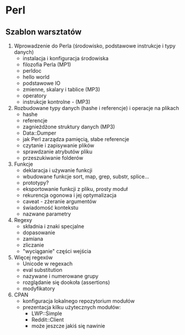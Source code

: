 # Perl
## Szablon warsztatów
1. Wprowadzenie do Perla (środowisko, podstawowe instrukcje i typy danych)
    - instalacja i konfiguracja środowiska
    - filozofia Perla (MP1)
    - perldoc
    - hello world
    - podstawowe IO
    - zmienne, skalary i tablice (MP3)
    - operatory
    - instrukcje kontrolne - (MP3)
2. Rozbudowane typy danych (hashe i referencje) i operacje na plikach
    - hashe
    - referencje
    - zagnieżdżone struktury danych (MP3)
    - Data::Dumper
    - jak Perl zarządza pamięcią, słabe referencje
    - czytanie i zapisywanie plików
    - sprawdzanie atrybutów pliku
    - przeszukiwanie folderów
3. Funkcje
    - deklaracja i używanie funkcji
    - wbudowane funkcje sort, map, grep, substr, splice...
    - prototypy?
    - eksportowanie funkcji z pliku, prosty moduł
    - rekurencja ogonowa i jej optymalizacja
    - caveat - zżeranie argumentów
    - świadomość kontekstu
    - nazwane parametry
4. Regexy
    - składnia i znaki specjalne
    - dopasowanie
    - zamiana
    - zliczanie
    - "wyciąganie" części wejścia
5. Więcej regexów
    - Unicode w regexach
    - eval substitution
    - nazywane i numerowane grupy
    - rozglądanie się dookoła (assertions)
    - modyfikatory
6. CPAN
    - konfiguracja lokalnego repozytorium modułów
    - prezentacja kilku użytecznych modułów:
        * LWP::Simple
        * Reddit::Client
        * może jeszcze jakiś się nawinie
